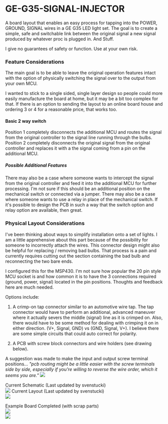 GE-G35-SIGNAL-INJECTOR
======================

A board layout that enables an easy process for tapping into the POWER, GROUND, SIGNAL wires in a GE G35 LED light set.  The goal is to create a simple, safe and switchable link between the original signal a new signal produced by whatever proc is plugged in.  And Stuff.

I give no guarantees of safety or function.  Use at your own risk.


<h3>Feature Considerations</h3>
The main goal is to be able to leave the original operation features intact with the option of physically switching the signal over to the output from your own MCU.  

I wanted to stick to a single sided, single layer design so people could more easily manufacture the board at home, but it may be a bit too complex for that.  If there is an option to sending the layout to an online board house and ordering 3 or 4 for a reasonable price, that works too.


<h4>Basic 2 way switch</h4>
Position 1 completely disconnects the additional MCU and routes the signal from the original controller to the signal line running through the bulbs.  
Position 2 completely disconnects the original signal from the original controller and replaces it with a the signal coming from a pin on the additional MCU.
<h5>Possible Additional Features</h5>
There may also be a case where someone wants to intercept the signal from the original controller and feed it into the additional MCU for further processing.  I'm not sure if this should be an additional position on the mechanical switch or connected via a jumper.
There may also be a case where someone wants to use a relay in place of the mechanical switch.  If it's possible to design the PCB in such a way that the switch option and relay option are available, then great. 


<h3>Physical Layout Considerations</h3>
I've been thinking about ways to simplify installation onto a set of lights.   I am a little apprehensive about this part because of the possibility for someone to incorrectly attach the wires.  This connector design might also be helpful for replacing / removing bad bulbs. That process is a pain and currently requires cutting out the section containing the bad bulb and reconnecting the two bare ends.

I configured this for the MSP430.  I'm not sure how popular the 20 pin style MCU socket is and how common it is to have the 3 connections required (ground, power, signal) located in the pin positions.  Thoughts and feedback here are much needed.


Options include: 

1. A crimp-on tap connector similar to an automotive wire tap.  The tap connector would have to perform an additional, advanced maneuver where it actually severs the middle (signal) line as it is crimped on.  Also, there would have to be some method for dealing with crimping it on in either direction. (V+, Signal, GND) vs (GND, Signal, V+).  I believe there are some simple circuits that could auto correct for polarity.  

2.  A PCB with screw block connectors and wire holders (see drawing below).

A suggestion was made to make the input and output screw terminal positions... _"pcb routing might be a little easier with the screw terminals side by side, especially if you're willing to reverse the wire order, which it seems you are."_
<img src="http://i.imgur.com/sJBjPhM.jpg">

Current Schematic (Last updated by svenstucki)<br/> 
<img src="http://i.imgur.com/YQDnRil.png">
Current Layout (Last updated by svenstucki)<br/>
<img src="http://i.imgur.com/ONy1fNW.png">

Example Board Completed (with scrap parts)<br/>
<img src="http://i.imgur.com/rHGEp4G.jpg"><br/>
<img src="http://i.imgur.com/Si5ACyE.jpg"><br/>
